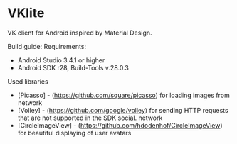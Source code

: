 # VKlite
VK client for Android inspired by Material Design.

Build guide: Requirements:

- Android Studio 3.4.1 or higher
- Android SDK r28, Build-Tools v.28.0.3

Used libraries

* [Picasso] - (https://github.com/square/picasso) for loading images from network
* [Volley] - (https://github.com/google/volley) for sending HTTP requests that are not supported in the SDK social. network
* [CircleImageView] - (https://github.com/hdodenhof/CircleImageView) for beautiful displaying of user avatars
